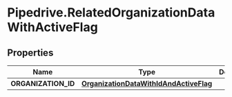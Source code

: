 # Pipedrive.RelatedOrganizationDataWithActiveFlag

## Properties

Name | Type | Description | Notes
------------ | ------------- | ------------- | -------------
**ORGANIZATION_ID** | [**OrganizationDataWithIdAndActiveFlag**](OrganizationDataWithIdAndActiveFlag.md) |  | [optional] 


